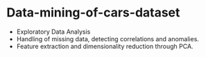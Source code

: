# Data-mining-of-cars-dataset

- Exploratory Data Analysis
- Handling of missing data, detecting correlations and anomalies.
- Feature extraction and dimensionality reduction through PCA.

